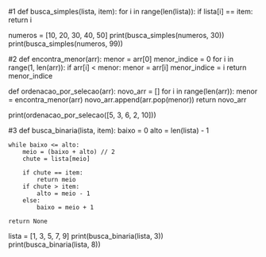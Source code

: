 #1
def busca_simples(lista, item):
    for i in range(len(lista)):
        if lista[i] == item:
            return i 



numeros = [10, 20, 30, 40, 50]
print(busca_simples(numeros, 30))  
print(busca_simples(numeros, 99))  

#2
def encontra_menor(arr):
    menor = arr[0]
    menor_indice = 0
    for i in range(1, len(arr)):
        if arr[i] < menor:
            menor = arr[i]
            menor_indice = i
    return menor_indice


def ordenacao_por_selecao(arr):
    novo_arr = []
    for i in range(len(arr)):
        menor = encontra_menor(arr)
        novo_arr.append(arr.pop(menor))
    return novo_arr
    
print(ordenacao_por_selecao([5, 3, 6, 2, 10]))

#3
def busca_binaria(lista, item):
    baixo = 0
    alto = len(lista) - 1

    while baixo <= alto:
        meio = (baixo + alto) // 2
        chute = lista[meio]

        if chute == item:
            return meio
        if chute > item:
            alto = meio - 1
        else:
            baixo = meio + 1
            
    return None

lista = [1, 3, 5, 7, 9]
print(busca_binaria(lista, 3))  
print(busca_binaria(lista, 8)) 
